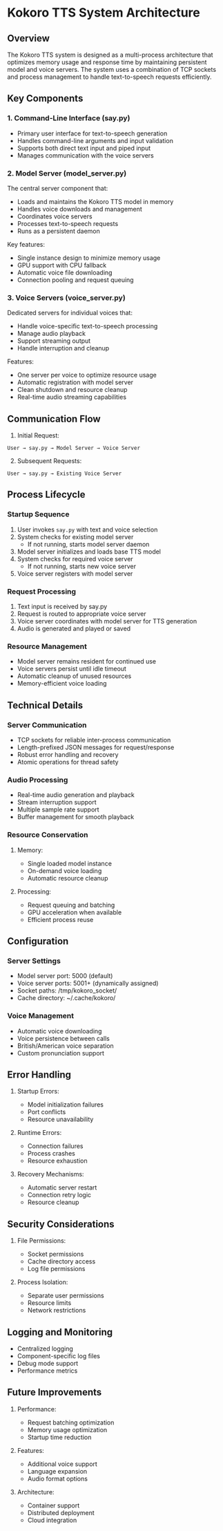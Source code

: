 # Kokoro TTS System Architecture

## Overview
The Kokoro TTS system is designed as a multi-process architecture that optimizes memory usage and response time by maintaining persistent model and voice servers. The system uses a combination of TCP sockets and process management to handle text-to-speech requests efficiently.

## Key Components

### 1. Command-Line Interface (say.py)
- Primary user interface for text-to-speech generation
- Handles command-line arguments and input validation
- Supports both direct text input and piped input
- Manages communication with the voice servers

### 2. Model Server (model_server.py)
The central server component that:
- Loads and maintains the Kokoro TTS model in memory
- Handles voice downloads and management
- Coordinates voice servers
- Processes text-to-speech requests
- Runs as a persistent daemon

Key features:
- Single instance design to minimize memory usage
- GPU support with CPU fallback
- Automatic voice file downloading
- Connection pooling and request queuing

### 3. Voice Servers (voice_server.py)
Dedicated servers for individual voices that:
- Handle voice-specific text-to-speech processing
- Manage audio playback
- Support streaming output
- Handle interruption and cleanup

Features:
- One server per voice to optimize resource usage
- Automatic registration with model server
- Clean shutdown and resource cleanup
- Real-time audio streaming capabilities

## Communication Flow

1. Initial Request:
```
User → say.py → Model Server → Voice Server
```

2. Subsequent Requests:
```
User → say.py → Existing Voice Server
```

## Process Lifecycle

### Startup Sequence
1. User invokes `say.py` with text and voice selection
2. System checks for existing model server
   - If not running, starts model server daemon
3. Model server initializes and loads base TTS model
4. System checks for required voice server
   - If not running, starts new voice server
5. Voice server registers with model server

### Request Processing
1. Text input is received by say.py
2. Request is routed to appropriate voice server
3. Voice server coordinates with model server for TTS generation
4. Audio is generated and played or saved

### Resource Management
- Model server remains resident for continued use
- Voice servers persist until idle timeout
- Automatic cleanup of unused resources
- Memory-efficient voice loading

## Technical Details

### Server Communication
- TCP sockets for reliable inter-process communication
- Length-prefixed JSON messages for request/response
- Robust error handling and recovery
- Atomic operations for thread safety

### Audio Processing
- Real-time audio generation and playback
- Stream interruption support
- Multiple sample rate support
- Buffer management for smooth playback

### Resource Conservation
1. Memory:
   - Single loaded model instance
   - On-demand voice loading
   - Automatic resource cleanup

2. Processing:
   - Request queuing and batching
   - GPU acceleration when available
   - Efficient process reuse

## Configuration

### Server Settings
- Model server port: 5000 (default)
- Voice server ports: 5001+ (dynamically assigned)
- Socket paths: /tmp/kokoro_socket/
- Cache directory: ~/.cache/kokoro/

### Voice Management
- Automatic voice downloading
- Voice persistence between calls
- British/American voice separation
- Custom pronunciation support

## Error Handling

1. Startup Errors:
   - Model initialization failures
   - Port conflicts
   - Resource unavailability

2. Runtime Errors:
   - Connection failures
   - Process crashes
   - Resource exhaustion

3. Recovery Mechanisms:
   - Automatic server restart
   - Connection retry logic
   - Resource cleanup

## Security Considerations

1. File Permissions:
   - Socket permissions
   - Cache directory access
   - Log file permissions

2. Process Isolation:
   - Separate user permissions
   - Resource limits
   - Network restrictions

## Logging and Monitoring

- Centralized logging
- Component-specific log files
- Debug mode support
- Performance metrics

## Future Improvements

1. Performance:
   - Request batching optimization
   - Memory usage optimization
   - Startup time reduction

2. Features:
   - Additional voice support
   - Language expansion
   - Audio format options

3. Architecture:
   - Container support
   - Distributed deployment
   - Cloud integration
